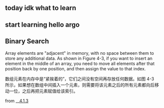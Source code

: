 ## today idk what to learn

## start learning hello argo

## Binary Search


Array elements are "adjacent" in memory, with no space between them to store any additional data. As shown in Figure 4-3, if you want to insert an element in the middle of an array, you need to move all elements after that position back by one position, and then assign the value to that index.

数组元素在内存中是“紧挨着的”，它们之间没有空间再存放任何数据。如图 4-3 所示，如果想在数组中间插入一个元素，则需要将该元素之后的所有元素都向后移动一位，之后再把元素赋值给该索引。

from __[4.1.3](https://www.hello-algo.com/chapter_array_and_linkedlist/array/#2) 